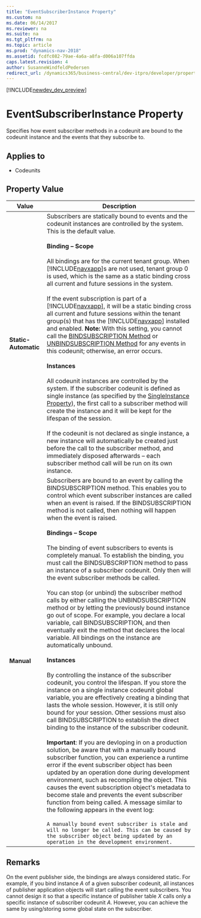 ```yaml
---
title: "EventSubscriberInstance Property"
ms.custom: na
ms.date: 06/14/2017
ms.reviewer: na
ms.suite: na
ms.tgt_pltfrm: na
ms.topic: article
ms.prod: "dynamics-nav-2018"
ms.assetid: fcdfc082-79ae-4a6a-a8fa-d006a107ffda
caps.latest.revision: 4
author: SusanneWindfeldPedersen
redirect_url: /dynamics365/business-central/dev-itpro/developer/properties/devenv-properties
---
```


[!INCLUDE[newdev_dev_preview](../includes/newdev_dev_preview.md)]

# EventSubscriberInstance Property
Specifies how event subscriber methods in a codeunit are bound to the codeunit instance and the events that they subscribe to.  

## Applies to  

-   Codeunits  

## Property Value  

|Value|Description|  
|-----------|-----------------|  
|**Static-Automatic**|Subscribers are statically bound to events and the codeunit instances are controlled by the system. This is the default value.<br /><br /> **Binding – Scope**<br /><br /> All bindings are for the current tenant group. When [!INCLUDE[navxapp](../includes/navxapp_md.md)]s are not used, tenant group 0 is used, which is the same as a static binding cross all current and future sessions in the system.<br /><br /> If the event subscription is part of a [!INCLUDE[navxapp](../includes/navxapp_md.md)], it will be a static binding cross all current and future sessions within the tenant group(s) that has the [!INCLUDE[navxapp](../includes/navxapp_md.md)] installed and enabled. **Note:**  With this setting, you cannot call the [BINDSUBSCRIPTION Method](../methods/devenv-bindsubscription-method.md) or [UNBINDSUBSCRIPTION Method](../methods/devenv-unbindsubscription-method.md) for any events in this codeunit; otherwise, an error occurs. <br /><br /> **Instances**<br /><br /> All codeunit instances are controlled by the system. If the subscriber codeunit is defined as single instance (as specified by the [SingleInstance Property](devenv-singleinstance-property.md)), the first call to a subscriber method will create the instance and it will be kept for the lifespan of the session.<br /><br /> If the codeunit is not declared as single instance, a new instance will automatically be created just before the call to the subscriber method, and immediately disposed afterwards – each subscriber method call will be run on its own instance.|  
|**Manual**|Subscribers are bound to an event by calling the BINDSUBSCRIPTION method. This enables you to control which event subscriber instances are called when an event is raised. If the BINDSUBSCRIPTION method is not called, then nothing will happen when the event is raised.<br /><br /> **Bindings – Scope**<br /><br /> The binding of event subscribers to events is completely manual. To establish the binding, you must call the BINDSUBSCRIPTION method to pass an instance of a subscriber codeunit. Only then will the event subscriber methods be called.<br /><br /> You can stop (or unbind) the subscriber method calls by either calling the UNBINDSUBSCRIPTION method or by letting the previously bound instance go out of scope. For example, you declare a local variable, call BINDSUBSCRIPTION, and then eventually exit the method that declares the local variable. All bindings on the instance are automatically unbound.<br /><br /> **Instances**<br /><br /> By controlling the instance of the subscriber codeunit, you control the lifespan. If you store the instance on a single instance codeunit global variable, you are effectively creating a binding that lasts the whole session. However, it is still only bound for your session. Other sessions must also call BINDSUBSCRIPTION to establish the direct binding to the instance of the subscriber codeunit. <br /><br />**Important**: If you are devloping in on a production solution, be aware that with a manually bound subscriber function, you can experience a runtime error if the event subscriber object has been updated by an operation done during development environment, such as recompiling the object. This causes the event subscription object's metadata to become stale and prevents the event subscriber function from being called. A message similar to the following appears in the event log:<br /><br />`A manually bound event subscriber is stale and will no longer be called. This can be caused by the subscriber object being updated by an operation in the development environment.` |  

## Remarks  
 On the event publisher side, the bindings are always considered static. For example, if you bind instance *A* of a given subscriber codeunit, all instances of publisher application objects will start calling the event subscribers. You cannot design it so that a specific instance of publisher table *X* calls only a specific instance of subscriber codeunit *A*. However, you can achieve the same by using/storing some global state on the subscriber.  
<!--
 For more information about events, see [Events in Microsoft Dynamics NAV](Events-in-Microsoft-Dynamics-NAV.md).  

## See Also  
 [Publishing Events](Publishing-Events.md)   
 [Raising Events](Raising-Events.md)   
 [Subscribing to Events](Subscribing-to-Events.md)   
 [AL Method Statements](../devenv-al-method-statements.md) -->
